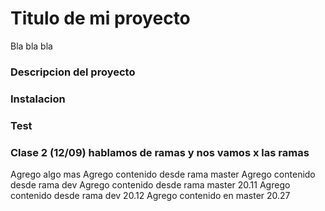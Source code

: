 
# Titulo de mi proyecto 
Bla bla bla

### Descripcion del proyecto

### Instalacion 

### Test

### Clase 2 (12/09) hablamos de ramas y nos vamos x las ramas
Agrego algo mas
Agrego contenido desde rama master
Agrego contenido desde rama dev
Agrego contenido desde rama master 20.11
Agrego contenido desde rama dev 20.12
Agrego contenido en master 20.27